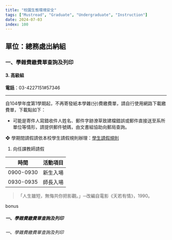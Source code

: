 ```yaml
---
title: "校園生態環境安全"
tags: ["Mustread", "Graduate", "Undergraduate", "Instruction"]
date: 2024-07-03
index: 100
---
```

## 單位：總務處出納組

### 一、學雜費繳費單查詢及列印

#### 3. 高級組

**電話**：03-4227151#57346  

---

自104學年度第1學期起，不再寄發紙本學雜(分)費繳費單，請自行使用網路下載繳費單，下載點如下：

- 可能是寄件人寫錯收件人姓名、郵件字跡潦草致建檔錯誤或郵件直接送至系所單位等情形，請提供郵件號碼，由文書組協助向郵局查詢。

❖ 學期間請假請依本校學生請假規則辦理：[學生請假規則](https://military.ncu.edu.tw/leaving.php)

1. 向任課教師請假

 |時間|      活動項目 |            
 |----------|  -------------------- |
 0900-0930  | 新生入場             
 0930-0935  | 師長入場             


> 「人生雖短，無悔共你把影觀。」─改編自電影《天若有情》，1990。


bonus
##### 一、學雜費繳費單查詢及列印

###### 一、學雜費繳費單查詢及列印
